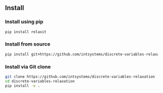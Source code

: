 ## Install

### Install using pip
```bash
pip install relaxit
```

### Install from source
```bash
pip install git+https://github.com/intsystems/discrete-variables-relaxation
```

### Install via Git clone
```bash
git clone https://github.com/intsystems/discrete-variables-relaxation
cd discrete-variables-relaxation
pip install -e .
```